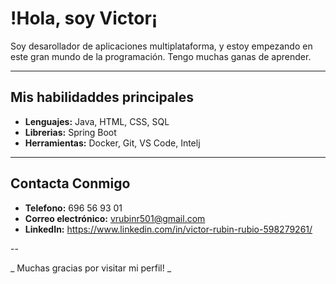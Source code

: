 # !Hola, soy Victor¡
Soy desarollador de aplicaciones multiplataforma, y estoy empezando en este gran mundo de la programación. Tengo muchas ganas de aprender.

---
## Mis habilidaddes principales
- **Lenguajes:** Java, HTML, CSS, SQL
- **Librerias:** Spring Boot
- **Herramientas:** Docker, Git, VS Code, Intelj

---
## Contacta Conmigo
- **Telefono:** 696 56 93 01
- **Correo electrónico:** vrubinr501@gmail.com
- **LinkedIn:** https://www.linkedin.com/in/victor-rubin-rubio-598279261/

-- 

_ Muchas gracias por visitar mi perfil! _
<!--
**Victorr501/Victorr501** is a ✨ _special_ ✨ repository because its `README.md` (this file) appears on your GitHub profile.

Here are some ideas to get you started:

- 🔭 I’m currently working on ...
- 🌱 I’m currently learning ...
- 👯 I’m looking to collaborate on ...
- 🤔 I’m looking for help with ...
- 💬 Ask me about ...
- 📫 How to reach me: ...
- 😄 Pronouns: ...
- ⚡ Fun fact: ...
-->
